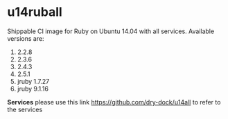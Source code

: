u14ruball
================

Shippable CI image for Ruby on Ubuntu 14.04 with all services. Available versions are:

1. 2.2.8
2. 2.3.6
3. 2.4.3
4. 2.5.1
5. jruby 1.7.27
6. jruby 9.1.16

**Services**
please use this link https://github.com/dry-dock/u14all to refer to the services
